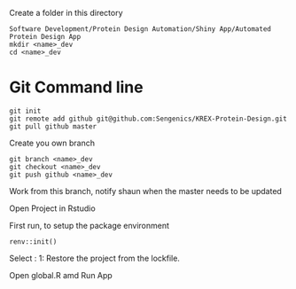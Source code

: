 
Create a folder in this directory

```
Software Development/Protein Design Automation/Shiny App/Automated Protein Design App
mkdir <name>_dev
cd <name>_dev
```

# Git Command line
```
git init
git remote add github git@github.com:Sengenics/KREX-Protein-Design.git
git pull github master
```
Create you own branch
```
git branch <name>_dev
git checkout <name>_dev
git push github <name>_dev
```
Work from this branch, notify shaun when the master needs to be updated

Open Project in Rstudio

First run, to setup the package environment

```
renv::init()
```
Select : 
1: Restore the project from the lockfile.


Open global.R amd Run App

```
